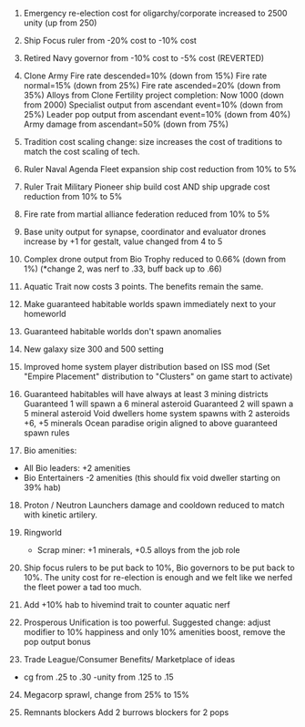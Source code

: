 1. Emergency re-election cost for oligarchy/corporate increased to 2500 unity (up from 250)
2. Ship Focus ruler from -20% cost to -10% cost
3. Retired Navy governor from -10% cost to -5% cost   (REVERTED)
4. Clone Army
   Fire rate descended=10% (down from 15%)
   Fire rate normal=15%  (down from 25%)
   Fire rate ascended=20% (down from 35%)
   Alloys from Clone Fertility project completion: Now 1000 (down from 2000)
   Specialist output from ascendant event=10% (down from 25%)
   Leader pop output from ascendant event=10% (down from 40%)
   Army damage from ascendant=50% (down from 75%)

5. Tradition cost scaling change: size increases the cost of traditions to match the cost scaling of tech.

6. Ruler Naval Agenda Fleet expansion ship cost reduction from 10% to 5%
7. Ruler Trait Military Pioneer ship build cost AND ship upgrade cost reduction from 10% to 5%
8. Fire rate from martial alliance federation reduced from 10% to 5%
9. Base unity output for synapse, coordinator and evaluator drones increase by +1 for gestalt, value changed from 4 to 5
10. Complex drone output from Bio Trophy reduced to 0.66% (down from 1%)   (*change 2, was nerf to .33, buff back up to .66)
11. Aquatic Trait now costs 3 points. The benefits remain the same.
12. Make guaranteed habitable worlds spawn immediately next to your homeworld
13. Guaranteed habitable worlds don't spawn anomalies
14. New galaxy size 300 and 500 setting
15. Improved home system player distribution based on ISS mod
    (Set "Empire Placement" distribution to "Clusters" on game start to activate)
16. Guaranteed habitables will have always at least 3 mining districts
    Guaranteed 1 will spawn a 6 mineral asteroid
    Guaranteed 2 will spawn a 5 mineral asteroid
    Void dwellers home system spawns with 2 asteroids +6, +5 minerals
    Ocean paradise origin aligned to above guaranteed spawn rules

17. Bio amenities:
- All Bio leaders: +2 amenities
- Bio Entertainers -2 amenities
  (this should fix void dweller starting on 39% hab)

18. Proton / Neutron Launchers damage and cooldown reduced to match with kinetic artilery.

19. Ringworld
    - Scrap miner: +1 minerals, +0.5 alloys from the job role

20. Ship focus rulers to be put back to 10%, Bio governors to be put back to 10%. The unity cost for re-election is enough and we felt like we nerfed the fleet power a tad too much.

21. Add +10% hab to hivemind trait to counter aquatic nerf

22. Prosperous Unification is too powerful. Suggested change:  adjust modifier to 10% happiness and only 10% amenities boost, remove the pop output bonus

23. Trade League/Consumer Benefits/ Marketplace of ideas
- cg from .25 to .30
  -unity from .125  to .15

24. Megacorp sprawl, change from 25% to 15%

25. Remnants blockers
    Add 2 burrows blockers for 2 pops